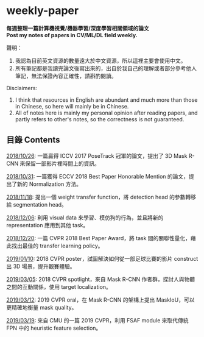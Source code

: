# weekly-paper #
**每週整理一篇計算機視覺/機器學習/深度學習相關領域的論文**  
**Post my notes of papers in CV/ML/DL field weekly.**  

聲明：  
1) 我認為目前英文資源的數量遠大於中文資源，所以這裡主要會使用中文。  
2) 所有筆記都是我讀完論文後寫出來的，出自於我自己的理解或者部分參考他人筆記，無法保證內容正確性，請斟酌閱讀。  


Disclaimers:  
1) I think that resources in English are abundant and much more than those in Chinese, so here will mainly be in Chinese.  
2) All of notes here is mainly my personal opinion after reading papers, and partly refers to other's notes, so the correctness is not guaranteed.  

## 目錄 Contents  

[2018/10/26](2018/October/26.md): 一篇贏得 ICCV 2017 PoseTrack 冠軍的論文，提出了 3D Mask R-CNN 來保留一部影片裡時間上的資訊。  

[2018/10/31](2018/October/31.md): 一篇獲得 ECCV 2018 Best Paper Honorable Mention 的論文，提出了新的 Normalization 方法。

[2018/11/18](2018/November/18.md): 提出一個 weight transfer function，將 detection head 的參數轉移給 segmentation head。

[2018/12/06](2018/December/6.md): 利用 visual data 來學習、模仿狗的行為，並且將新的 representation 應用到其他 task。

[2018/12/20](2018/December/20.md): 一篇 CVPR 2018 Best Paper Award，將 task 間的關聯性量化，藉此找出最佳的 transfer learning policy。

[2019/01/10](2019/January/10.md): 2018 CVPR poster，試圖解決如何從一部足球比賽的影片 construct 出 3D 場景，提升觀賽體驗。

[2019/03/05](2019/March/5.md): 2018 CVPR spotlight，來自 Mask R-CNN 作者群，探討人與物體之間的互動關係，使用 target localization。

[2019/03/12](2019/March/12.md): 2019 CVPR oral，在 Mask R-CNN 的架構上提出 MaskIoU，可以更精確地衡量 mask quality。

[2019/03/19](2019/March/19.md): 來自 CMU 的一篇 2019 CVPR，利用 FSAF module 來取代傳統 FPN 中的 heuristic feature selection。
